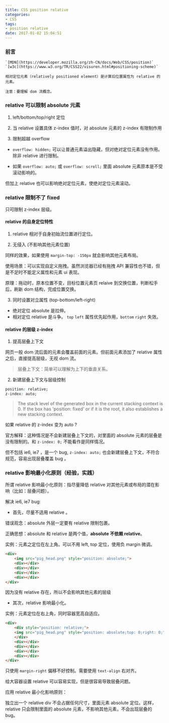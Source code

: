 ```yaml
---
title: CSS position relative
categories:
- CSS
tags:
- position relative
date: 2017-01-02 15:04:51
---
```


### 前言

    `[MDN](https://developer.mozilla.org/zh-CN/docs/Web/CSS/position)` `[w3c](https://www.w3.org/TR/CSS22/visuren.html#positioning-scheme)`

    相对定位元素（relatively positioned element）是计算后位置属性为 relative 的元素。

    注意：要理解 dom 流概念。

### relative 可以限制 absolute 元素

1. left/bottom/top/right 定位

2. 当 relative 设置具体 z-index 值时，对 absolute 元素的 z-index 有限制作用

3. 限制超越 overflow

- `overflow: hidden;` 可以让普通元素溢出隐藏，但对绝对定位元素没有作用。除非 relative 进行限制。

- 如果 `overflow: auto;` 或 `overflow: scroll;` 里面 absolute 元素原本是不受滚动影响的。

但加上 relative 也可以影响绝对定位元素，使绝对定位元素滚动。

### relative 限制不了 fixed

只可限制 z-index 层级。

#### relative 的自身定位特性

1. relative 相对于自身初始流位置进行定位。

2. 无侵入 (不影响其他元素位置)

同样的效果，如果使用 `margin-top: -150px` 就会影响其他元素布局。

使用场景：可以实现自定义拖拽。虽然浏览器已经有拖拽 API 兼容性也不错，但是不足时不能定义属性和元素 ui 表现。

原理：拖动时，原本位置不变，目标位置元素页 relaive 到交换位置，判断松手后，刷新 dom 结构，完成位置交换。

3. 同时设置对立属性 (top-bottom/left-right)

- 绝对定位 absolute 是拉伸。
- 相对定位 relative 是斗争。 `top` `left` 属性优先起作用，`bottom` `right` 失效。
 
#### relative 的层级 z-index

1. 提高层叠上下文

网页一般 dom 流后面的元素会覆盖前面的元素。但前面元素添加了 relative 属性之后，直接提高层级，无视 dom 流。

> 层叠上下文：简单可以理解为上下的垂直关系。

2. 新建层叠上下文与层级控制

```css
position: relative;
z-index: auto;
```

> The stack level of the generated box in the current stacking context is 0. If the box has 'position: fixed' or if it is the root, it also establishes a new stacking context.

如果 relative 的 z-index 变为 auto ?

官方解释：这种情况是不会新建层叠上下文的，对里面的 absolute 元素的层叠是没有限制的。和 `z-index: 0;` 不能看作是同样情况。

但不包括 ie6, ie7 ，是一个 bug, `z-index: auto;` 也会新建层叠上下文，不符合规范，容易出现层叠覆盖 bug 。

### relative 影响最小化原则（经验，实践）

所谓 relative 影响最小化原则：指尽量降低 relative 对其他元素或布局的潜在影响（比如：层叠问题）。

解决 ie6, ie7 bug:

- 首先，尽量不适用 relative 。

错误观念：absolute 外层一定要有 relative 限制包裹。

正确思想：absolute 和 relative 是两个值，**absolute 不依赖 relative**。

实例：元素之定位在左上角。可以不用 left, top 定位，使用负 margin 微调。

```html
<div>
    <img src="pig_head.png" style="position: absolute;">
    <div></div>
    <div></div>
    <div></div>
    <div></div>
</div>
```

因为没有 relative 存在，所以不会影响其他元素的层级

- 其次，relative 影响最小化。

实例：元素定位在右上角，同时容器宽高自适应。

```html
<div>
    <div style="position: relative;">
    <img src="pig_head.png" style="position: absolute;top: 0;right: 0;">
    </div>
    <div></div>
    <div></div>
    <div></div>
    <div></div>
</div>
```

只使用 `margin-right` 偏移不好控制。需要使用 `text-align` 右对齐。

给大容器设置 relative 可以容易实现，但是很容易导致层叠问题。

应用 relative 最小化影响原则：

独立出一个 relative div 不会占据任何尺寸，里面元素 absolute 定位。这样，relative 只会限制里面的 absolute 元素，不影响其他元素，不会出现层叠的 bug。